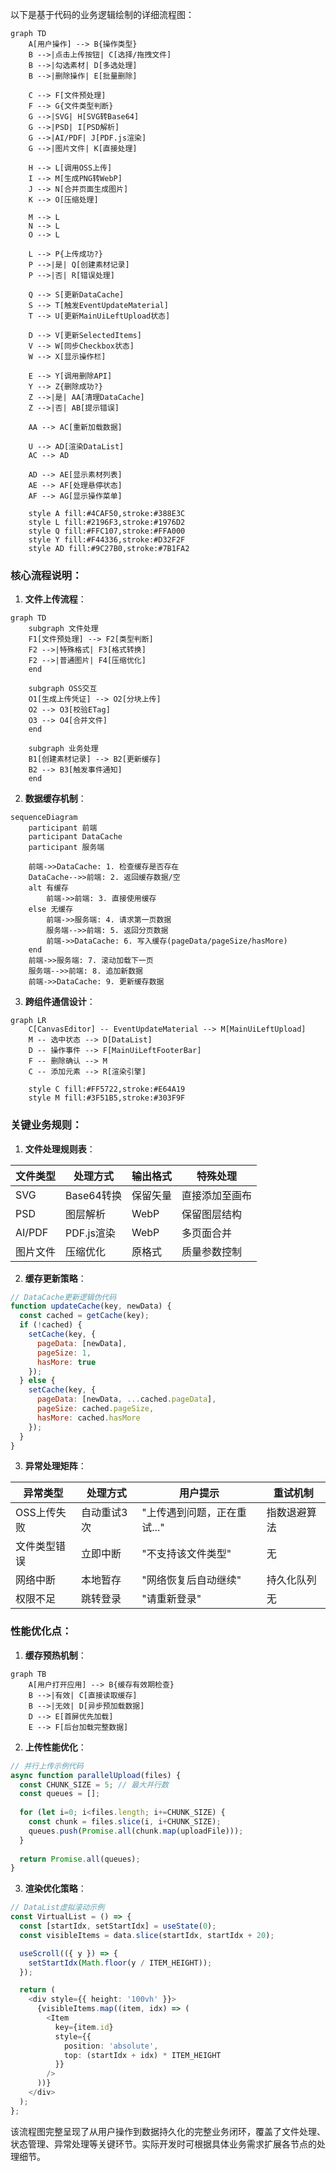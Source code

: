 以下是基于代码的业务逻辑绘制的详细流程图：

```mermaid
graph TD
    A[用户操作] --> B{操作类型}
    B -->|点击上传按钮| C[选择/拖拽文件]
    B -->|勾选素材| D[多选处理]
    B -->|删除操作| E[批量删除]
    
    C --> F[文件预处理]
    F --> G{文件类型判断}
    G -->|SVG| H[SVG转Base64]
    G -->|PSD| I[PSD解析]
    G -->|AI/PDF| J[PDF.js渲染]
    G -->|图片文件| K[直接处理]
    
    H --> L[调用OSS上传]
    I --> M[生成PNG转WebP]
    J --> N[合并页面生成图片]
    K --> O[压缩处理]
    
    M --> L
    N --> L
    O --> L
    
    L --> P{上传成功?}
    P -->|是| Q[创建素材记录]
    P -->|否| R[错误处理]
    
    Q --> S[更新DataCache]
    S --> T[触发EventUpdateMaterial]
    T --> U[更新MainUiLeftUpload状态]
    
    D --> V[更新SelectedItems]
    V --> W[同步Checkbox状态]
    W --> X[显示操作栏]
    
    E --> Y[调用删除API]
    Y --> Z{删除成功?}
    Z -->|是| AA[清理DataCache]
    Z -->|否| AB[提示错误]
    
    AA --> AC[重新加载数据]
    
    U --> AD[渲染DataList]
    AC --> AD
    
    AD --> AE[显示素材列表]
    AE --> AF[处理悬停状态]
    AF --> AG[显示操作菜单]
    
    style A fill:#4CAF50,stroke:#388E3C
    style L fill:#2196F3,stroke:#1976D2
    style Q fill:#FFC107,stroke:#FFA000
    style Y fill:#F44336,stroke:#D32F2F
    style AD fill:#9C27B0,stroke:#7B1FA2
```

### 核心流程说明：

1. **文件上传流程**：
```mermaid
graph TD
    subgraph 文件处理
    F1[文件预处理] --> F2[类型判断]
    F2 -->|特殊格式| F3[格式转换]
    F2 -->|普通图片| F4[压缩优化]
    end
    
    subgraph OSS交互
    O1[生成上传凭证] --> O2[分块上传]
    O2 --> O3[校验ETag]
    O3 --> O4[合并文件]
    end
    
    subgraph 业务处理
    B1[创建素材记录] --> B2[更新缓存]
    B2 --> B3[触发事件通知]
    end
```

2. **数据缓存机制**：
```mermaid
sequenceDiagram
    participant 前端
    participant DataCache
    participant 服务端
    
    前端->>DataCache: 1. 检查缓存是否存在
    DataCache-->>前端: 2. 返回缓存数据/空
    alt 有缓存
        前端->>前端: 3. 直接使用缓存
    else 无缓存
        前端->>服务端: 4. 请求第一页数据
        服务端-->>前端: 5. 返回分页数据
        前端->>DataCache: 6. 写入缓存(pageData/pageSize/hasMore)
    end
    前端->>服务端: 7. 滚动加载下一页
    服务端-->>前端: 8. 追加新数据
    前端->>DataCache: 9. 更新缓存数据
```

3. **跨组件通信设计**：
```mermaid
graph LR
    C[CanvasEditor] -- EventUpdateMaterial --> M[MainUiLeftUpload]
    M -- 选中状态 --> D[DataList]
    D -- 操作事件 --> F[MainUiLeftFooterBar]
    F -- 删除确认 --> M
    C -- 添加元素 --> R[渲染引擎]
    
    style C fill:#FF5722,stroke:#E64A19
    style M fill:#3F51B5,stroke:#303F9F
```

### 关键业务规则：

1. **文件处理规则表**：
   
| 文件类型 | 处理方式 | 输出格式 | 特殊处理 |
|---------|---------|---------|---------|
| SVG     | Base64转换 | 保留矢量 | 直接添加至画布 |
| PSD     | 图层解析 | WebP | 保留图层结构 |
| AI/PDF  | PDF.js渲染 | WebP | 多页面合并 |
| 图片文件 | 压缩优化 | 原格式 | 质量参数控制 |

2. **缓存更新策略**：
```javascript
// DataCache更新逻辑伪代码
function updateCache(key, newData) {
  const cached = getCache(key);
  if (!cached) {
    setCache(key, { 
      pageData: [newData], 
      pageSize: 1, 
      hasMore: true 
    });
  } else {
    setCache(key, {
      pageData: [newData, ...cached.pageData],
      pageSize: cached.pageSize,
      hasMore: cached.hasMore
    });
  }
}
```

3. **异常处理矩阵**：

| 异常类型 | 处理方式 | 用户提示 | 重试机制 |
|---------|---------|---------|---------|
| OSS上传失败 | 自动重试3次 | "上传遇到问题，正在重试..." | 指数退避算法 |
| 文件类型错误 | 立即中断 | "不支持该文件类型" | 无 |
| 网络中断 | 本地暂存 | "网络恢复后自动继续" | 持久化队列 |
| 权限不足 | 跳转登录 | "请重新登录" | 无 |

### 性能优化点：

1. **缓存预热机制**：
```mermaid
graph TB
    A[用户打开应用] --> B{缓存有效期检查}
    B -->|有效| C[直接读取缓存]
    B -->|无效| D[异步预加载数据]
    D --> E[首屏优先加载]
    E --> F[后台加载完整数据]
```

2. **上传性能优化**：
```javascript
// 并行上传示例代码
async function parallelUpload(files) {
  const CHUNK_SIZE = 5; // 最大并行数
  const queues = [];
  
  for (let i=0; i<files.length; i+=CHUNK_SIZE) {
    const chunk = files.slice(i, i+CHUNK_SIZE);
    queues.push(Promise.all(chunk.map(uploadFile)));
  }
  
  return Promise.all(queues);
}
```

3. **渲染优化策略**：
```typescript
// DataList虚拟滚动示例
const VirtualList = () => {
  const [startIdx, setStartIdx] = useState(0);
  const visibleItems = data.slice(startIdx, startIdx + 20);

  useScroll(({ y }) => {
    setStartIdx(Math.floor(y / ITEM_HEIGHT));
  });

  return (
    <div style={{ height: '100vh' }}>
      {visibleItems.map((item, idx) => (
        <Item 
          key={item.id} 
          style={{ 
            position: 'absolute',
            top: (startIdx + idx) * ITEM_HEIGHT 
          }}
        />
      ))}
    </div>
  );
};
```

该流程图完整呈现了从用户操作到数据持久化的完整业务闭环，覆盖了文件处理、状态管理、异常处理等关键环节。实际开发时可根据具体业务需求扩展各节点的处理细节。
